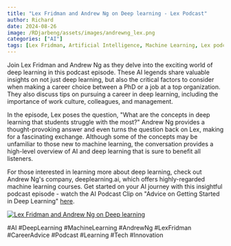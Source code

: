```yaml
---
title: "Lex Fridman and Andrew Ng on Deep learning - Lex Podcast"
author: Richard
date: 2024-08-26
image: /RDjarbeng/assets/images/andrewng_lex.png
categories: ["AI"]
tags: [Lex Fridman, Artificial Intelligence, Machine Learning, Lex podcast, Andrew Ng]
---
```




Join Lex Fridman and Andrew Ng as they delve into the exciting world of deep learning in this podcast episode. These AI legends share valuable insights on not just deep learning, but also the critical factors to consider when making a career choice between a PhD or a job at a top organization. They also discuss tips on pursuing a career in deep learning, including the importance of work culture, colleagues, and management.

In the episode, Lex poses the question, "What are the concepts in deep learning that students struggle with the most?" Andrew Ng provides a thought-provoking answer and even turns the question back on Lex, making for a fascinating exchange. Although some of the concepts may be unfamiliar to those new to machine learning, the conversation provides a high-level overview of AI and deep learning that is sure to benefit all listeners.

For those interested in learning more about deep learning, check out Andrew Ng's company, deeplearning.ai, which offers highly-regarded machine learning courses. Get started on your AI journey with this insightful podcast episode - watch the AI Podcast Clip on "Advice on Getting Started in Deep Learning" [here](https://www.youtube.com/watch?v=1k37OcjH7BM).

[![Lex Fridman and Andrew Ng on Deep learning](/RDjarbeng/assets/images/andrewng_lex.png)
](https://www.youtube.com/watch?v=1k37OcjH7BM)

#AI #DeepLearning #MachineLearning #AndrewNg #LexFridman #CareerAdvice #Podcast #Learning #Tech #Innovation